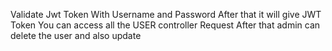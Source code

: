 Validate Jwt Token With Username and Password
After that it will give JWT Token 
You can access all the USER controller Request
After that admin can delete the user and also update
